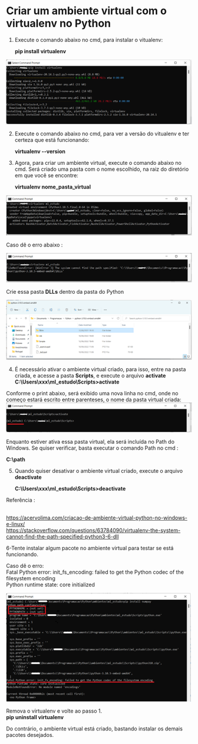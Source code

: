 # Criar um ambiente virtual com o **virtualenv** no Python
1. Execute o comando abaixo no cmd, para instalar o vitualenv:<p>
**pip install virtualenv**
 <img src="/image/image06.png">
    
2. Execute o comando abaixo no cmd, para ver a versão do vitualenv e ter certeza que está funcionando:<p>
**virtualenv --version**

3. Agora, para criar um ambiente virtual, execute o comando abaixo no cmd. Será criado uma pasta com o nome escolhido, na raiz do diretório em que você se encontre:<p>
**virtualenv nome_pasta_virtual**
<img src="/image/image07.png">

Caso dê o erro abaixo :<p>
<img src="/image/image08.png">

Crie essa pasta **DLLs** dentro da pasta do Python<p>
<img src="/image/image09.png">

4. É necessário ativar o ambiente virtual criado, para isso, entre na pasta criada, e acesse a pasta **Scripts**, e execute o arquivo **activate**
**C:\Users\xxx\ml_estudo\Scripts>activate**
   
Conforme o print abaixo, será exibido uma nova linha no cmd, onde no começo estará escrito entre parenteses, o nome da pasta virtual criada:
<img src="/image/image10.png">

Enquanto estiver ativa essa pasta virtual, ela será incluída no Path do Windows. Se quiser verificar, basta executar o comando Path no cmd :<p>
**C:\path**
    
5. Quando quiser desativar o ambiente virtual criado, execute o arquivo **deactivate**<p>
**C:\Users\xxx\ml_estudo\Scripts>deactivate**    
    
Referência :<p>  
https://acervolima.com/criacao-de-ambiente-virtual-python-no-windows-e-linux/<br>
https://stackoverflow.com/questions/63784090/virtualenv-the-system-cannot-find-the-path-specified-python3-6-dll

6-Tente instalar algum pacote no ambiente virtual para testar se está funcionando.<p>
Caso dê o erro:<br>
Fatal Python error: init_fs_encoding: failed to get the Python codec of the filesystem encoding<br>
Python runtime state: core initialized<br>
    
<img src="/image/image11.png">

Remova o virtualenv e volte ao passo 1.<br>
**pip uninstall virtualenv**   

Do contrário, o ambiente virtual está criado, bastando instalar os demais pacotes desejados.
